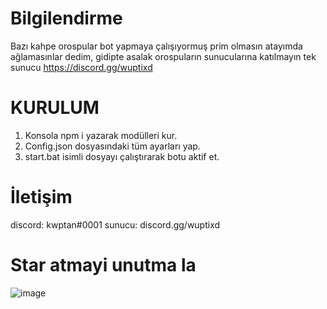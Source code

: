 # Bilgilendirme
Bazı kahpe orospular bot yapmaya çalışıyormuş prim olmasın atayımda ağlamasınlar dedim, gidipte asalak orospuların sunucularına katılmayın tek sunucu https://discord.gg/wuptixd

# KURULUM
1. Konsola npm i yazarak modülleri kur.
2. Config.json dosyasındaki tüm ayarları yap.
3. start.bat isimli dosyayı çalıştırarak botu aktif et.

# İletişim
discord: kwptan#0001
sunucu: discord.gg/wuptixd

# Star atmayi unutma la 
![image](https://media.discordapp.net/attachments/1102838801438609460/1102843501953171487/Screenshot_2023-05-02_101048.png)
